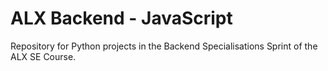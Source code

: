 # ALX Backend - JavaScript
Repository for Python projects in the Backend Specialisations Sprint of the ALX SE Course.
